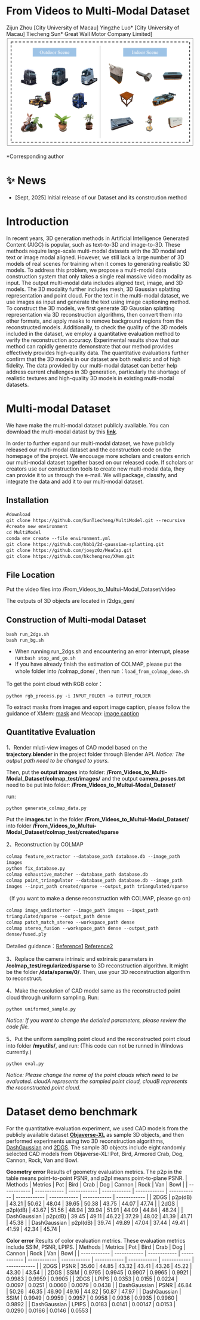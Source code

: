 # **From Videos to Multi-Modal Dataset**

Zijun Zhou [City University of Macau] 
Yingzhe Luo* [City University of Macau] 
Tiecheng Sun* Great Wall Motor Company Limited]
![images](figures/dataset.png)


*Corresponding author

# ✨ News
- [Sept, 2025] Initial release of our Dataset and its constrcution method



# Introduction

In recent years, 3D generation methods in Artificial Intelligence Generated Content (AIGC) is popular, such as text-to-3D and image-to-3D. These methods require large-scale multi-modal datasets with the 3D modal and text or image modal aligned. However, we still lack a large number of 3D models of real scenes for training when it comes to generating realistic 3D models. To address this problem, we propose a multi-modal data construction system that only takes a single real massive video modality as input. The output multi-modal data includes aligned text, image, and 3D models. The 3D modality further includes mesh, 3D Gaussian splatting representation and point cloud.
For the text in the multi-modal dataset, we use images as input and generate the text using image captioning method. To construct the 3D models, we first generate 3D Gaussian splatting representation via 3D reconstruction algorithms, then convert them into other formats, and apply masks to remove background regions from the reconstructed models. Additionally, to check the quality of the 3D models included in the dataset, we employ a quantitative evaluation method to verify the reconstruction accuracy. Experimental results show that our method can rapidly generate demonstrate that our method provides effectively provides high-quality data. The quantitative evaluations further confirm that the 3D models in our dataset are both realistic and of high fidelity. The data provided by our multi-modal dataset can better help address current challenges in 3D generation, particularly the shortage of realistic textures and high-quality 3D models in existing multi-modal datasets.

# Multi-modal Dataset
We have make the multi-modal dataset publicly available. You can download the multi-modal datast by this **[link](https://pan.baidu.com/s/1JSAnr_3G9Y3_8xkViZLLGA?pwd=data)**.

In order to further expand our multi-modal dataset, we have publicly released our multi-modal dataset and the construction code on the homepage of the project. We encouage more scholars and creators enrich our multi-modal dataset together based on our released code. If scholars or creators use our construction tools to create new multi-modal data, they can provide it to us through the e-mail. We will package, classify, and integrate the data and add it to our multi-modal dataset.



## Installation


	#download
	git clone https://github.com/SunTiecheng/MultiModel.git --recursive
	#create new environment
    cd MultiModel
	conda env create --file environment.yml
    git clone https://github.com/hbb1/2d-gaussian-splatting.git
    git clone https://github.com/joeyz0z/MeaCap.git
    git clone https://github.com/hkchengrex/XMem.git

## File Location
Put the video files into /From_Videos_to_Multui-Modal_Dataset/video

The outputs of 3D objects are located in /2dgs_gen/

## Construction of Multi-modal Dataset



    bash run_2dgs.sh
    bash run_bg.sh

 - When running run_2dgs.sh and encountering an error interrupt, please run:`bash stop_and_go.sh`
 - If you have already finish the estimation of COLMAP, please put the whole folder into /colmap_done/ , then run：`load_from_colmap_done.sh`

To get the point cloud with RGB color：

    python rgb_process.py -i INPUT_FOLDER -o OUTPUT_FOLDER

To extract masks from images and export image caption, please follow the guidance of XMem: [mask](https://github.com/hkchengrex/XMem) and Meacap: [image caption](https://github.com/joeyz0z/MeaCap?tab=readme-ov-file)

## Quantitative Evaluation

1、Render mluti-view images of CAD model based on the **trajectory.blender** in the project folder through Blender API.
	*Notice: The output path need to be changed to yours.*

Then, put the **output images** into folder: 
**/From_Videos_to_Multi-Modal_Dataset/colmap_test/images/**
and the output **camera_poses.txt** need to be put into folder: **/From_Videos_to_Multui-Modal_Dataset/**

run:

    python generate_colmap_data.py 

Put the **images.tx**t in the folder **/From_Videos_to_Multui-Modal_Dataset/** into folder **/From_Videos_to_Multui-Modal_Dataset/colmap_test/created/sparse**

2、Reconstruction by COLMAP

    colmap feature_extractor --database_path database.db --image_path images
    python fix_database.py
    colmap exhaustive_matcher --database_path database.db
    colmap point_triangulator --database_path database.db --image_path images --input_path created/sparse --output_path triangulated/sparse

（If you want to make a dense reconstruction with COLMAP, please go on）

    colmap image_undistorter --image_path images --input_path triangulated/sparse --output_path dense
	colmap patch_match_stereo --workspace_path dense
	colmap stereo_fusion --workspace_path dense --output_path dense/fused.ply

Detailed guidance：[Reference1](https://blog.csdn.net/qq_38677322/article/details/126269726)  [Reference2](https://www.cnblogs.com/li-minghao/p/11865794.html)

3、Replace the camera intrinsic and extrinsic parameters in **/colmap_test/regularized/sparse** to 3D reconstruction algorithm. It might be the folder **/data/sparse/0/**.
Then, use your 3D reconstruction algorithm to reconstruct.

4、Make the resolution of CAD model same as the reconstructed point cloud through uniform sampling. Run:

    python uniformed_sample.py
   
   *Notice: If you want to change the detialed parameters, please review the code file.*
   
5、Put the uniform sampling point cloud and the reconstructed point cloud into folder **/myutils/**, and run: 
(This code can not be runned in Windows currently.)
 
    python eval.py

*Notice: Please change the name of the point clouds which need to be evaluated. cloudA represents the sampled point cloud, cloudB represents the reconstructed point cloud.*

# Dataset demo benchmark

For the quantitative evaluation experiment, we used CAD models from the publicly available dataset **[Objaverse-XL](https://github.com/allenai/objaverse-xl)** as sample 3D objects, and then performed experiments using two 3D reconstruction algorithms, [DashGaussian](https://github.com/YouyuChen0207/DashGaussian) and [2DGS](https://github.com/YouyuChen0207/DashGaussian). The sample 3D objects include eight randomly selected CAD models from Objaverse-XL: Pot, Bird, Armored Crab, Dog, Cannon, Rock, Van and Bowl.

**Geometry error**
Results of geometry evaluation metrics. The p2p in the table means point-to-point PSNR, and p2pl means point-to-plane PSNR.
| Methods  | Metrics  | Pot  | Bird  | Crab  | Dog  | Cannon  | Rock  | Van  | Bowl  |
| ------------ | ------------ | ------------ | ------------ | ------------ | ------------ | ------------ | ------------ | ------------ | ------------ |
| 2DGS  | p2p(dB)  | 43.21  | 50.62  | 48.04  | 39.65  | 50.38  | 43.75  | 44.07  | 47.74  |
| 2dGS  | p2pl(dB)  | 43.67  | 51.56  | 48.94  | 39.94  | 51.91  | 44.09  | 44.84  | 48.24  |
| DashGaussian  | p2p(dB)  | 39.45  | 49.11  | 46.22  | 37.29  | 48.02  | 41.39  | 41.71  | 45.38  |
| DashGaussian  | p2pl(dB)  | 39.74  | 49.89  | 47.04  | 37.44  | 49.41  | 41.59  | 42.34  | 45.74  |

**Color error**
Results of color evaluation metrics. These evaluation metrics include SSIM, PSNR, LPIPS.
| Methods  | Metrics  | Pot  | Bird  | Crab  | Dog  | Cannon  | Rock  | Van  | Bowl  |
| ------------ | ------------ | ------------ | ------------ | ------------ | ------------ | ------------ | ------------ | ------------ | ------------ |
| 2DGS  | PSNR  | 35.60  | 44.85  | 43.32  | 43.41  | 43.26  | 45.22  | 43.30  | 43.54  |
| 2DGS  | SSIM  | 0.9795  | 0.9945  | 0.9907  | 0.9965  | 0.9921  | 0.9983  | 0.9959  | 0.9905  |
| 2DGS  | LPIPS  | 0.0353  | 0.0155  | 0.0224  | 0.0097  | 0.0251  | 0.0060  | 0.0079  | 0.0438  |
| DashGaussian  | PSNR  | 46.84  | 50.26  | 46.35  | 46.90  | 49.16  | 44.82  | 50.87  | 47.97  |
| DashGaussian  | SSIM  | 0.9949  | 0.9959  | 0.9957  | 0.9958  | 0.9936  | 0.9935  | 0.9960  | 0.9892  |
| DashGaussian  |  LPIPS | 0.0183  | 0.0141  | 0.00147  | 0.0153  | 0.0290  | 0.0166  | 0.0146  | 0.0553  |



